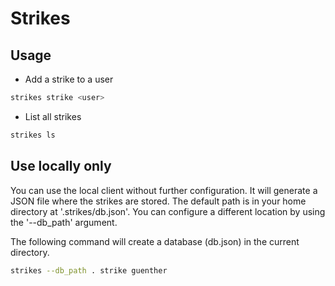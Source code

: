 # Strikes

## Usage
- Add a strike to a user
```bash
strikes strike <user>
```

- List all strikes
```bash
strikes ls
```

## Use locally only
You can use the local client without further configuration. 
It will generate a JSON file where the strikes are stored. 
The default path is in your home directory at '.strikes/db.json'.
You can configure a different location by using the '--db_path' argument.

The following command will create a database (db.json) in the current directory.

```bash
strikes --db_path . strike guenther
```


